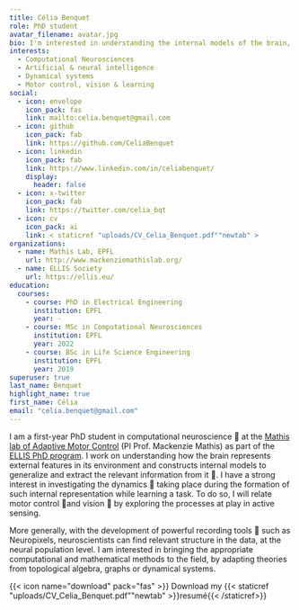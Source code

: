 ```yaml
---
title: Célia Benquet
role: PhD student
avatar_filename: avatar.jpg
bio: I'm interested in understanding the internal models of the brain, related to higher processings such as learning or decision-making. 
interests:
  - Computational Neurosciences
  - Artificial & neural intelligence
  - Dynamical systems
  - Motor control, vision & learning
social:
  - icon: envelope
    icon_pack: fas
    link: mailto:celia.benquet@gmail.com
  - icon: github
    icon_pack: fab
    link: https://github.com/CeliaBenquet
  - icon: linkedin
    icon_pack: fab
    link: https://www.linkedin.com/in/celiabenquet/
    display:
      header: false
  - icon: x-twitter
    icon_pack: fab
    link: https://twitter.com/celia_bqt
  - icon: cv
    icon_pack: ai
    link: < staticref "uploads/CV_Celia_Benquet.pdf""newtab" >
organizations:
  - name: Mathis Lab, EPFL
    url: http://www.mackenziemathislab.org/
  - name: ELLIS Society
    url: https://ellis.eu/
education:
  courses:
    - course: PhD in Electrical Engineering
      institution: EPFL
      year: -
    - course: MSc in Computational Neurosciences
      institution: EPFL
      year: 2022
    - course: BSc in Life Science Engineering
      institution: EPFL
      year: 2019
superuser: true
last_name: Benquet
highlight_name: true
first_name: Célia
email: "celia.benquet@gmail.com"
---
```


I am a first-year PhD student in computational neuroscience 🧠 at the [Mathis lab of Adaptive Motor Control](http://www.mackenziemathislab.org/) (PI Prof. Mackenzie Mathis) as part of the [ELLIS PhD program](https://ellis.eu/). I work on understanding how the brain represents external features in its environment and constructs internal models to generalize and extract the relevant information from it 🧩. I have a strong interest in investigating the dynamics 💫 taking place during the formation of such internal representation while learning a task. To do so, I will relate motor control 💪and vision 👀 by exploring the processes at play in active sensing. 

More generally, with the development of powerful recording tools 📡 such as Neuropixels, neuroscientists can find relevant structure in the data, at the neural population level. I am interested in bringing the appropriate computational and mathematical methods to the field, by adapting theories from topological algebra, graphs or dynamical systems.

{{< icon name="download" pack="fas" >}} Download my {{< staticref "uploads/CV_Celia_Benquet.pdf""newtab" >}}resumé{{< /staticref>}}